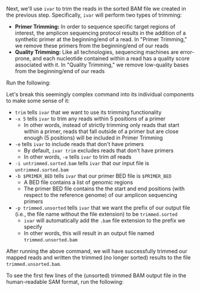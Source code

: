 <script>
import Link from "components/Link.svelte";
import Execute from "components/Execute.svelte";
</script>

Next, we'll use `ivar` to trim the reads in the sorted BAM file we created in the previous step. Specifically, `ivar` will perform two types of trimming:

- **Primer Trimming:** In order to sequence specific target regions of interest, the amplicon sequencing protocol results in the addition of a <Link href="https://en.wikipedia.org/wiki/Primer_(molecular_biology)#Uses_of_synthetic_primers">synthetic primer</Link> at the beginning/end of a read. In "Primer Trimming," we remove these primers from the beginning/end of our reads
- **Quality Trimming:** Like all technologies, sequencing machines are error-prone, and each nucleotide contained within a read has a <Link href="https://en.wikipedia.org/wiki/FASTQ_format#Quality">quality score</Link> associated with it. In "Quality Trimming," we remove low-quality bases from the beginning/end of our reads

Run the following:

<Execute command="ivar trim -x 5 -e \ -i untrimmed.sorted.bam \ -b $PRIMER_BED \ -p trimmed.unsorted" />

Let's break this seemingly complex command into its individual components to make some sense of it:

- `trim` tells `ivar` that we want to use its trimming functionality
- `-x 5` tells `ivar` to trim any reads within 5 positions of a primer
  - In other words, instead of strictly trimming only reads that start within a primer, reads that fall outside of a primer but are close enough (5 positions) will be included in Primer Trimming
- `-e` tells `ivar` to include reads that don't have primers
  - By default, `ivar trim` excludes reads that don't have primers
  - In other words, `-e` tells `ivar` to trim *all* reads
- `-i untrimmed.sorted.bam` tells `ivar` that our input file is `untrimmed.sorted.bam`
- `-b $PRIMER_BED` tells `ivar` that our primer BED file is `$PRIMER_BED`
  - A <Link href="https://en.wikipedia.org/wiki/BED_(file_format)">BED file</Link> contains a list of genomic regions
  - The primer BED file contains the the start and end positions (with respect to the reference genome) of our amplicon sequencing primers
- `-p trimmed.unsorted` tells `ivar` that we want the prefix of our output file (i.e., the file name without the file extension) to be `trimmed.sorted`
  - `ivar` will automatically add the `.bam` file extension to the prefix we specify
  - In other words, this will result in an output file named `trimmed.unsorted.bam`

After running the above command, we will have successfully trimmed our mapped reads and written the trimmed (no longer sorted) results to the file `trimmed.unsorted.bam`.

To see the first few lines of the (unsorted) trimmed BAM output file in the human-readable SAM format, run the following:

<Execute command="samtools view -h trimmed.unsorted.bam | \ head -n 5" />
